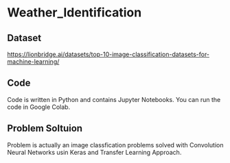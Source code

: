 # Weather_Identification

## Dataset
https://lionbridge.ai/datasets/top-10-image-classification-datasets-for-machine-learning/

## Code
Code is written in Python and contains Jupyter Notebooks. You can run the code in Google Colab.

## Problem Soltuion
Problem is actually an image classfication problems solved with Convolution Neural Networks usin Keras and Transfer Learning Approach.
